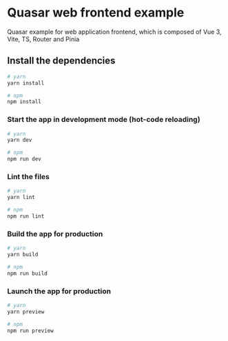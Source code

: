 # Quasar web frontend example

Quasar example for web application frontend, which is composed of Vue 3, Vite, TS, Router and Pinia

## Install the dependencies

```bash
# yarn
yarn install

# npm
npm install
```

### Start the app in development mode (hot-code reloading)

```bash
# yarn
yarn dev

# npm
npm run dev
```

### Lint the files

```bash
# yarn
yarn lint

# npm
npm run lint
```

### Build the app for production

```bash
# yarn
yarn build

# npm
npm run build
```

### Launch the app for production

```bash
# yarn
yarn preview

# npm
npm run preview
```

